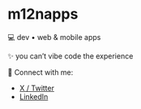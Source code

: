 # m12napps

💻 dev • web & mobile apps

✨  you can’t vibe code the experience

🔗 Connect with me:  
- [X / Twitter](https://x.com/m12napps)  
- [LinkedIn](https://www.linkedin.com/in/mertcelilozdin/)

